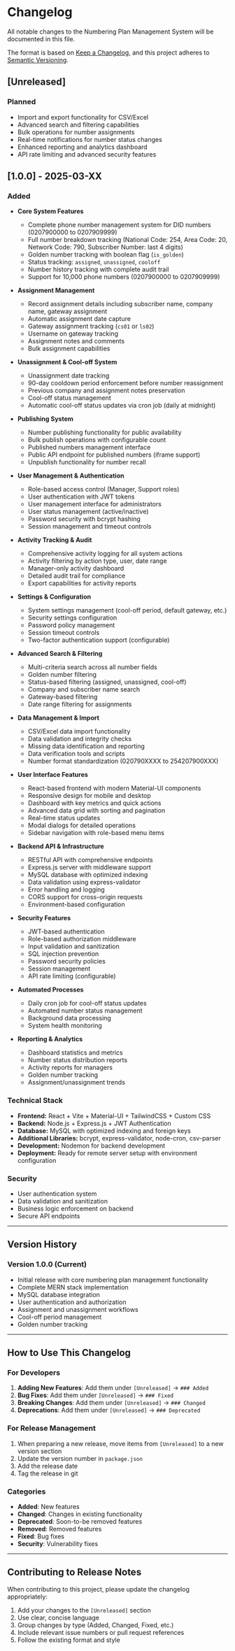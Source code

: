 # Changelog

All notable changes to the Numbering Plan Management System will be documented in this file.

The format is based on [Keep a Changelog](https://keepachangelog.com/en/1.0.0/),
and this project adheres to [Semantic Versioning](https://semver.org/spec/v2.0.0.html).

## [Unreleased]

### Planned
- Import and export functionality for CSV/Excel
- Advanced search and filtering capabilities
- Bulk operations for number assignments
- Real-time notifications for number status changes
- Enhanced reporting and analytics dashboard
- API rate limiting and advanced security features

## [1.0.0] - 2025-03-XX

### Added
- **Core System Features**
  - Complete phone number management system for DID numbers (0207900000 to 0207909999)
  - Full number breakdown tracking (National Code: 254, Area Code: 20, Network Code: 790, Subscriber Number: last 4 digits)
  - Golden number tracking with boolean flag (`is_golden`)
  - Status tracking: `assigned`, `unassigned`, `cooloff`
  - Number history tracking with complete audit trail
  - Support for 10,000 phone numbers (0207900000 to 0207909999)

- **Assignment Management**
  - Record assignment details including subscriber name, company name, gateway assignment
  - Automatic assignment date capture
  - Gateway assignment tracking (`cs01` or `ls02`)
  - Username on gateway tracking
  - Assignment notes and comments
  - Bulk assignment capabilities

- **Unassignment & Cool-off System**
  - Unassignment date tracking
  - 90-day cooldown period enforcement before number reassignment
  - Previous company and assignment notes preservation
  - Cool-off status management
  - Automatic cool-off status updates via cron job (daily at midnight)

- **Publishing System**
  - Number publishing functionality for public availability
  - Bulk publish operations with configurable count
  - Published numbers management interface
  - Public API endpoint for published numbers (iframe support)
  - Unpublish functionality for number recall

- **User Management & Authentication**
  - Role-based access control (Manager, Support roles)
  - User authentication with JWT tokens
  - User management interface for administrators
  - User status management (active/inactive)
  - Password security with bcrypt hashing
  - Session management and timeout controls

- **Activity Tracking & Audit**
  - Comprehensive activity logging for all system actions
  - Activity filtering by action type, user, date range
  - Manager-only activity dashboard
  - Detailed audit trail for compliance
  - Export capabilities for activity reports

- **Settings & Configuration**
  - System settings management (cool-off period, default gateway, etc.)
  - Security settings configuration
  - Password policy management
  - Session timeout controls
  - Two-factor authentication support (configurable)

- **Advanced Search & Filtering**
  - Multi-criteria search across all number fields
  - Golden number filtering
  - Status-based filtering (assigned, unassigned, cool-off)
  - Company and subscriber name search
  - Gateway-based filtering
  - Date range filtering for assignments

- **Data Management & Import**
  - CSV/Excel data import functionality
  - Data validation and integrity checks
  - Missing data identification and reporting
  - Data verification tools and scripts
  - Number format standardization (020790XXXX to 254207900XXX)

- **User Interface Features**
  - React-based frontend with modern Material-UI components
  - Responsive design for mobile and desktop
  - Dashboard with key metrics and quick actions
  - Advanced data grid with sorting and pagination
  - Real-time status updates
  - Modal dialogs for detailed operations
  - Sidebar navigation with role-based menu items

- **Backend API & Infrastructure**
  - RESTful API with comprehensive endpoints
  - Express.js server with middleware support
  - MySQL database with optimized indexing
  - Data validation using express-validator
  - Error handling and logging
  - CORS support for cross-origin requests
  - Environment-based configuration

- **Security Features**
  - JWT-based authentication
  - Role-based authorization middleware
  - Input validation and sanitization
  - SQL injection prevention
  - Password security policies
  - Session management
  - API rate limiting (configurable)

- **Automated Processes**
  - Daily cron job for cool-off status updates
  - Automated number status management
  - Background data processing
  - System health monitoring

- **Reporting & Analytics**
  - Dashboard statistics and metrics
  - Number status distribution reports
  - Activity reports for managers
  - Golden number tracking
  - Assignment/unassignment trends

### Technical Stack
- **Frontend:** React + Vite + Material-UI + TailwindCSS + Custom CSS
- **Backend:** Node.js + Express.js + JWT Authentication
- **Database:** MySQL with optimized indexing and foreign keys
- **Additional Libraries:** bcrypt, express-validator, node-cron, csv-parser
- **Development:** Nodemon for backend development
- **Deployment:** Ready for remote server setup with environment configuration

### Security
- User authentication system
- Data validation and sanitization
- Business logic enforcement on backend
- Secure API endpoints

---

## Version History

### Version 1.0.0 (Current)
- Initial release with core numbering plan management functionality
- Complete MERN stack implementation
- MySQL database integration
- User authentication and authorization
- Assignment and unassignment workflows
- Cool-off period management
- Golden number tracking

---

## How to Use This Changelog

### For Developers
1. **Adding New Features**: Add them under `[Unreleased]` → `### Added`
2. **Bug Fixes**: Add them under `[Unreleased]` → `### Fixed`
3. **Breaking Changes**: Add them under `[Unreleased]` → `### Changed`
4. **Deprecations**: Add them under `[Unreleased]` → `### Deprecated`

### For Release Management
1. When preparing a new release, move items from `[Unreleased]` to a new version section
2. Update the version number in `package.json`
3. Add the release date
4. Tag the release in git

### Categories
- **Added**: New features
- **Changed**: Changes in existing functionality
- **Deprecated**: Soon-to-be removed features
- **Removed**: Removed features
- **Fixed**: Bug fixes
- **Security**: Vulnerability fixes

---

## Contributing to Release Notes

When contributing to this project, please update the changelog appropriately:

1. Add your changes to the `[Unreleased]` section
2. Use clear, concise language
3. Group changes by type (Added, Changed, Fixed, etc.)
4. Include relevant issue numbers or pull request references
5. Follow the existing format and style 